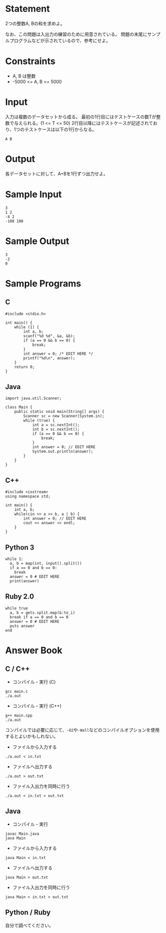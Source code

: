 # Statement

2つの整数A, Bの和を求めよ。

なお、この問題は入出力の練習のために用意されている。
問題の末尾にサンプルプログラムなどが示されているので、参考にせよ。

# Constraints

* A, B は整数
* -5000 <= A, B <= 5000

# Input

入力は複数のデータセットから成る。
最初の1行目にはテストケースの数Tが整数で与えられる。(1 <= T <= 50)
2行目以降にはテストケースが記述されており、1つのテストケースは以下の1行からなる。

```
A B
```

# Output
各データセットに対して、A+Bを1行ずつ出力せよ。

# Sample Input
```
3
1 2
-4 2
-100 100
```

# Sample Output
```
3
-2
0
```

# Sample Programs

## C

```
#include <stdio.h>

int main() {
    while (1) {
        int a, b;
        scanf("%d %d", &a, &b);
        if (a == 0 && b == 0) {
            break;
        }
        int answer = 0; /* EDIT HERE */
        printf("%d\n", answer);
    }
    return 0;
}
```

## Java

```
import java.util.Scanner;

class Main {
    public static void main(String[] args) {
        Scanner sc = new Scanner(System.in);
        while (true) {
            int a = sc.nextInt();
            int b = sc.nextInt();
            if (a == 0 && b == 0) {
                break;
            }
            int answer = 0; // EDIT HERE
            System.out.println(answer);
        }
    }
}
```

## C++

```
#include <iostream>
using namespace std;

int main() {
    int a, b;
    while(cin >> a >> b, a | b) {
        int answer = 0; // EDIT HERE
        cout << answer << endl;
    }
}
```

## Python 3

```
while 1:
  a, b = map(int, input().split())
  if a == 0 and b == 0:
    break
  answer = 0 # EDIT HERE
  print(answer)
```

## Ruby 2.0

```
while true
  a, b = gets.split.map(&:to_i)
  break if a == 0 and b == 0
  answer = 0 # EDIT HERE
  puts answer
end
```

# Answer Book

## C / C++

* コンパイル・実行 (C)

```
gcc main.c
./a.out
```

* コンパイル・実行 (C++)

```
g++ main.cpp
./a.out
```

コンパイルでは必要に応じて、``-O2``や``-Wall``などのコンパイルオプションを使用するとよいかもしれない。

* ファイルから入力する

```
./a.out < in.txt
```

* ファイルへ出力する

```
./a.out > out.txt
```

* ファイル入出力を同時に行う

```
./a.out < in.txt > out.txt
```

## Java

* コンパイル・実行

```
javac Main.java
java Main
```

* ファイルから入力する

```
java Main < in.txt
```

* ファイルへ出力する

```
java Main > out.txt
```

* ファイル入出力を同時に行う

```
java Main < in.txt > out.txt
```

## Python / Ruby

自分で調べてください。
